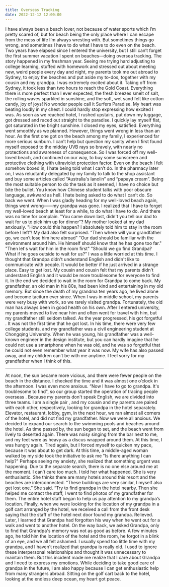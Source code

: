 ```yaml
---
title: Overseas Tracking
date: 2022-12-12 12:00:00
---
```

I have always been a beach lover, not because of water sports which I’m pretty scared of, but for beach being the only place where I can escape from the mess of life I’m always wresting with. But sometimes things go wrong, and sometimes I have to do what I have to do even on the beach. Two years have elapsed since I entered the university, but I still can’t forget the first summer vacation I spent on beaches—doing oversea tracking.
The story happened in my freshman year. Seeing me trying hard adjusting to college learning, stuffed with homework and stressed out about meeting new, weird people every day and night, my parents took me out abroad to Sydney, to enjoy the beaches and put aside my to-dos, together with my cousin and my grandpa. I was extremely excited about it. 
Taking off from Sydney, it took less than two hours to reach the Gold Coast. Everything there is more perfect than I ever expected, the fresh breezes smelt of salt, the rolling waves sparkled in sunshine, and the soft, wet sand felt like cotton candy, joy of joys! No wonder people call it Surfers Paradise. My heart was beating loudly in my chest. I could hardly stop expressing how excited I was. As soon as we reached hotel, I rushed upstairs, put down my luggage, got dressed and raced out straight to the paradise. I quickly lay myself flat, got saturated in the bright sunshine. I closed my eyes, satisfied. Everything went smoothly as we planned. 
However, things went wrong in less than an hour. As the first one got on the beach among my family, I experienced far more serious sunburn. I can’t help but question my sanity when I first found myself exposed to the midday UVB rays so bravely, with nearly no protections and awareness of consequence. So I was forced off my well-loved beach, and continued on our way, to buy some sunscreen and protective clothing with ultraviolet protection factor. Even on the beach I felt somehow boxed in, I hate being told what I can’t do.
In the pharmacy later on, I was reluctantly delegated by my family to talk to the shop assistant and buy some articles called “Australia's lanolin” and “papaya cream”. Being the most suitable person to do the task as it seemed, I have no choice but bite the bullet. You know how Chinese student talks with poor obscure language, awkward as  hell. I hate being asked to do what I can’t do.
So back we went. When I was gladly heading for my well-loved beach again, things went wrong——my grandpa was gone. I realized that I have to forget my well-loved beach at least for a while, to do what I have to do. And there was no time for complain. 
"You came down last, didn't you tell our dad to wait for us to pick him up for dinner"? My mother looked at my dad anxiously.
"How could this happen? I absolutely told him to stay in the room before I left"! My dad also felt surprised.
"Then where will your grandfather go, we can’t lose him here abroad"
"Our dad should be familiar with the environment around him. He himself should know that he has gone too far."
"Then let's wait for him in the room first"
"Should we go find Grandpa? What if he goes outside to wait for us?” I was a little worried at this time. I thought that Grandpa didn't understand English and didn't like to communicate with people. It would be better if he just arrived in a strange place. Easy to get lost. My cousin and cousin felt that my parents didn't understand English and it would be more troublesome for everyone to find it. In the end we decided to wait in the room for Grandpa to come back.
My grandfather, an old man in his 80s, had been kind and entertaining in my old memory. But since the death of my grandma ten years ago, he lived alone and become taciturn ever since. When I was in middle school, my parents were very busy with work, so we rarely visited grandpa. Fortunately, the old man has always been in good health on his own. After I entered university, my parents moved to live near him and often went for travel with him, but my grandfather still seldom talked. As the year progressed, his got forgetful . It was not the first time that he got lost.
In his time, there were very few college students, and my grandfather was a civil engineering student at Chongqing University. When he was young, his grandfather was a well-known engineer in the design institute, but you can hardly imagine that he could not use a smartphone when he was old, and he was so forgetful that he could not even remember what year it was now. My wife has also passed away, and my children  can’t be with me anytime. I feel sorry for my grandfather when I think of this.
***
At noon, the sun became more vicious, and there were fewer people on the beach in the distance. I checked the time and it was almost one o’clock in the afternoon. I was even more anxious. “Now I have to go to grandpa. It's troublesome to find", so our group started the operation of tracing people overseas . Because my parents don't speak English, we are divided into three teams. I am a single pair , and my cousin and my parents are paired with each other, respectively, looking for grandpa in the hotel separately. Elevator, restaurant, lobby, gym, in the next hour, we ran almost all corners of the hotel, and did not find my grandfather. Now we were all anxious.
We decided to expand our search to the swimming pools and beaches around the hotel. As time passed by, the sun began to set, and the beach went from lively to deserted again. There was noisy singing from the bar next to me, and my feet were as heavy as a discus wrapped around them. At this time, I was hungry again. Tired again, but I forced myself to quicken my pace, because it was about to get dark.
At this time, a middle-aged woman walked by my side took the initiative to ask me "Is there anything I can help?" Perhaps seeing my anxiety, she realized that something urgent was happening. Due to the separate search, there is no one else around me at the moment. I can’t care too much. I told her what happened. She is very enthusiastic. She thinks there are many hotels around this resort and the beaches are interconnected. “These buildings are very similar, I myself also get lost one.” She said. “Try to find grandpa in the hotel nearby. Then she helped me contact the staff, I went to find photos of my grandfather for them. The entire hotel staff began to help us pay attention to my grandpa’s location. Finally, when we were looking for the location of my grandpa in a golf cart arranged by the hotel, we received a call from the front desk saying that the staff of the hotel next door found my grandpa. Relieved.
Later, I learned that Grandpa had forgotten his way when he went out for a walk and went to another hotel. On the way back, we asked Grandpa, only to find that Grandpa's memory was not as good as before. A few minutes ago, he told him the location of the hotel and the room, he forgot in a blink of an eye, and we all felt ashamed. I usually spend too little time with my grandpa, and I haven't realized that grandpa is really old. I used to ignore these interpersonal relationships and thought it was unnecessary to maintain them. But this incident made me realize that I care about Grandpa and I need to express my emotions. While deciding to take good care of grandpa in the future, I am also happy because I can get enthusiastic help from many strangers abroad. Sitting on the golf cart back to the hotel, looking at the endless deep ocean, my heart got peace. 

